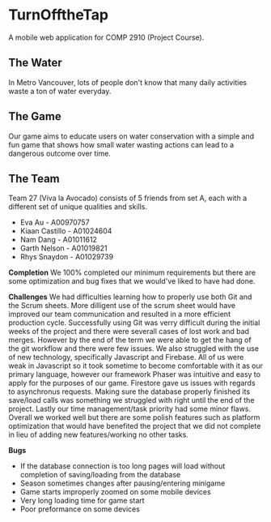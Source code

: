 # TurnOfftheTap
A mobile web application for COMP 2910 (Project Course).

## The Water
In Metro Vancouver, lots of people don't know that many daily activities waste a ton of water everyday.

## The Game
Our game aims to educate users on water conservation with a simple and fun game that shows how small water wasting actions can lead to a dangerous outcome over time.

## The Team
Team 27 (Viva la Avocado) consists of 5 friends from set A, each with a different set of unique qualities and skills.

<ul>
    <li>Eva Au - A00970757</li>
    <li>Kiaan Castillo - A01024604</li>
    <li>Nam Dang - A01011612</li>
    <li>Garth Nelson - A01019821</li>
    <li>Rhys Snaydon - A01029739</li>
</ul>

<b>Completion</b>
We 100% completed our minimum requirements but there are some optimization and bug fixes that we would've liked to have had done.

<b>Challenges</b>
We had difficulties learning how to properly use both Git and the Scrum sheets. More dilligent use of the scrum
sheet would have improved our team communication and resulted in a more efficient production cycle. Successfully using
Git was verry difficult during the initial weeks of the project and there were severall cases of lost work and bad merges. 
However by the end of the term we were able to get the hang of the git workflow and there were few issues. We also struggled 
with the use of new technology, specifically Javascript and Firebase. All of us were weak in Javascript so it took sometime
to become comfortable with it as our primary language, however our framework Phaser was intuitive and easy to apply for the 
purposes of our game. Firestore gave us issues with regards to asynchronus requests. Making sure the database properly finished
its save/load calls was something we struggled with right until the end of the project. Lastly our time management/task priority 
had some minor flaws. Overall we worked well but there are some polish features such as platform optimization that would have
benefited the project that we did not complete in lieu of adding new features/working no other tasks.

<b>Bugs</b>
<ul>
    <li>If the database connection is too long pages will load without completion of saving/loading from the database</li>
    <li>Season sometimes changes after pausing/entering minigame</li>
    <li>Game starts improperly zoomed on some mobile devices</li>
    <li>Very long loading time for game start</li>
    <li>Poor preformance on some devices</li>
</ul>
